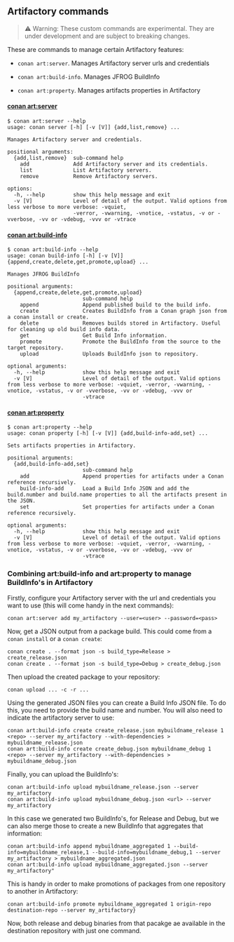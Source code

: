 ## Artifactory commands

> ⚠️ Warning: These custom commands are experimental. They are under development and are subject to breaking changes.

These are commands to manage certain Artifactory features:

- ``conan art:server``. Manages Artifactory server urls and credentials

- ``conan art:build-info``. Manages JFROG BuildInfo

- ``conan art:property``. Manages artifacts properties in Artifactory

#### [conan art:server](cmd_server.py)

```
$ conan art:server --help
usage: conan server [-h] [-v [V]] {add,list,remove} ...

Manages Artifactory server and credentials.

positional arguments:
  {add,list,remove}  sub-command help
    add              Add Artifactory server and its credentials.
    list             List Artifactory servers.
    remove           Remove Artifactory servers.

options:
  -h, --help         show this help message and exit
  -v [V]             Level of detail of the output. Valid options from less verbose to more verbose: -vquiet,
                     -verror, -vwarning, -vnotice, -vstatus, -v or -vverbose, -vv or -vdebug, -vvv or -vtrace
```

#### [conan art:build-info](cmd_build_info.py)

```
$ conan art:build-info --help
usage: conan build-info [-h] [-v [V]] {append,create,delete,get,promote,upload} ...

Manages JFROG BuildInfo

positional arguments:
  {append,create,delete,get,promote,upload}
                        sub-command help
    append              Append published build to the build info.
    create              Creates BuildInfo from a Conan graph json from a conan install or create.
    delete              Removes builds stored in Artifactory. Useful for cleaning up old build info data.
    get                 Get Build Info information.
    promote             Promote the BuildInfo from the source to the target repository.
    upload              Uploads BuildInfo json to repository.

optional arguments:
  -h, --help            show this help message and exit
  -v [V]                Level of detail of the output. Valid options from less verbose to more verbose: -vquiet, -verror, -vwarning, -vnotice, -vstatus, -v or -vverbose, -vv or -vdebug, -vvv or
                        -vtrace
```

#### [conan art:property](cmd_property.py)

```
$ conan art:property --help  
usage: conan property [-h] [-v [V]] {add,build-info-add,set} ...

Sets artifacts properties in Artifactory.

positional arguments:
  {add,build-info-add,set}
                        sub-command help
    add                 Append properties for artifacts under a Conan reference recursively.
    build-info-add      Load a Build Info JSON and add the build.number and build.name properties to all the artifacts present in the JSON.
    set                 Set properties for artifacts under a Conan reference recursively.

optional arguments:
  -h, --help            show this help message and exit
  -v [V]                Level of detail of the output. Valid options from less verbose to more verbose: -vquiet, -verror, -vwarning, -vnotice, -vstatus, -v or -vverbose, -vv or -vdebug, -vvv or
                        -vtrace
```

### Combining art:build-info and art:property to manage BuildInfo's in Artifactory

Firstly, configure your Artifactory server with the url and credentials you want to use (this will come handy in the next commands):

```
conan art:server add my_artifactory --user=<user> --password=<pass>
```

Now, get a JSON output from a package build. This could come from a ``conan install`` or a ``conan create``:

```
conan create . --format json -s build_type=Release > create_release.json
conan create . --format json -s build_type=Debug > create_debug.json
```

Then upload the created package to your repository:

```
conan upload ... -c -r ...
```

Using the generated JSON files you can create a Build Info JSON file. To do this, you need to provide the build
name and number. You will also need to indicate the artifactory server to use:

```
conan art:build-info create create_release.json mybuildname_release 1 <repo> --server my_artifactory --with-dependencies > mybuildname_release.json
conan art:build-info create create_debug.json mybuildname_debug 1 <repo> --server my_artifactory --with-dependencies > mybuildname_debug.json
```

Finally, you can upload the BuildInfo's:

```
conan art:build-info upload mybuildname_release.json --server my_artifactory
conan art:build-info upload mybuildname_debug.json <url> --server my_artifactory
```

In this case we generated two BuildInfo's, for Release and Debug, but we can also merge those to
create a new BuildInfo that aggregates that information:

```
conan art:build-info append mybuildname_aggregated 1 --build-info=mybuildname_release,1 --build-info=mybuildname_debug,1 --server my_artifactory > mybuildname_aggregated.json
conan art:build-info upload mybuildname_aggregated.json --server my_artifactory"
```

This is handy in order to make promotions of packages from one repository to another in Artifactory:

```
conan art:build-info promote mybuildname_aggregated 1 origin-repo destination-repo --server my_artifactory}
```

Now, both release and debug binaries from that pacakge ae available in the destination repository with just one command.
